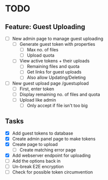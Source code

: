 # TODO

## Feature: Guest Uploading
- [ ] New admin page to manage guest uploading
  - [ ] Generate guest token with properties
    - [ ] Max no. of files
    - [ ] Upload quota
  - [ ] View active tokens + their uploads
    - [ ] Remaining files and quota
    - [ ] Get links for guest uploads
    - [ ] Also allow Updating/Deleting
- [ ] New guest upload page /guestupload
  - [ ] First, enter token
  - [ ] Display remaining no. of files and quota
  - [ ] Upload like admin
    - [ ] Only accept if file isn't too big

## Tasks
- [x] Add guest tokens to database
- [x] Create admin panel page to make tokens
- [x] Create page to upload
  - [ ] Create matching error page
- [x] Add webserver endpoint for uploading
- [ ] Add the options back in
- [ ] Un-break E2E encryption
- [ ] Check for possible token circumvention
